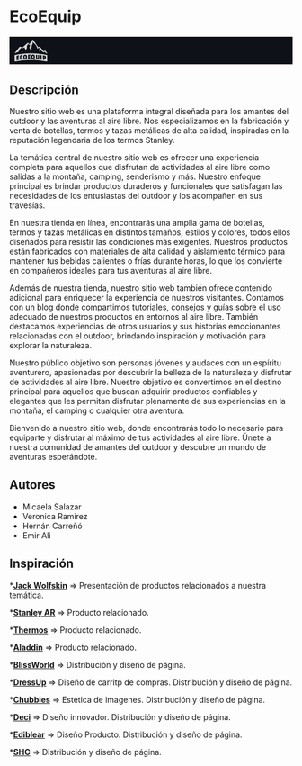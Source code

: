 # EcoEquip
![enter image description here](https://github.com/emirchus/grupo_4_ecoquip/blob/main/bannerreadme.jpg)

## Descripción

Nuestro sitio web es una plataforma integral diseñada para los amantes del outdoor y las aventuras al aire libre. Nos especializamos en la fabricación y venta de botellas, termos y tazas metálicas de alta calidad, inspiradas en la reputación legendaria de los termos Stanley.

La temática central de nuestro sitio web es ofrecer una experiencia completa para aquellos que disfrutan de actividades al aire libre como salidas a la montaña, camping, senderismo y más. Nuestro enfoque principal es brindar productos duraderos y funcionales que satisfagan las necesidades de los entusiastas del outdoor y los acompañen en sus travesías.

En nuestra tienda en línea, encontrarás una amplia gama de botellas, termos y tazas metálicas en distintos tamaños, estilos y colores, todos ellos diseñados para resistir las condiciones más exigentes. Nuestros productos están fabricados con materiales de alta calidad y aislamiento térmico para mantener tus bebidas calientes o frías durante horas, lo que los convierte en compañeros ideales para tus aventuras al aire libre.

Además de nuestra tienda, nuestro sitio web también ofrece contenido adicional para enriquecer la experiencia de nuestros visitantes. Contamos con un blog donde compartimos tutoriales, consejos y guías sobre el uso adecuado de nuestros productos en entornos al aire libre. También destacamos experiencias de otros usuarios y sus historias emocionantes relacionadas con el outdoor, brindando inspiración y motivación para explorar la naturaleza.

Nuestro público objetivo son personas jóvenes y audaces con un espíritu aventurero, apasionadas por descubrir la belleza de la naturaleza y disfrutar de actividades al aire libre. Nuestro objetivo es convertirnos en el destino principal para aquellos que buscan adquirir productos confiables y elegantes que les permitan disfrutar plenamente de sus experiencias en la montaña, el camping o cualquier otra aventura.

Bienvenido a nuestro sitio web, donde encontrarás todo lo necesario para equiparte y disfrutar al máximo de tus actividades al aire libre. Únete a nuestra comunidad de amantes del outdoor y descubre un mundo de aventuras esperándote.

## Autores
* Micaela Salazar
* Veronica Ramirez
* Hernán Carreñó
* Emir Ali

## Inspiración
*<strong><a href="https://www.jack-wolfskin.com/">Jack Wolfskin</a></strong> => Presentación de productos relacionados a nuestra temática.

*<strong><a href="https://www.stanley-pmi.com.ar/">Stanley AR</a></strong> => Producto relacionado.

*<strong><a href="https://thermos.com/">Thermos</a></strong> => Producto relacionado.

*<strong><a href="https://aladdin-sustain.com/">Aladdin</a></strong> => Producto relacionado.

*<strong><a href="https://www.blissworld.com/">BlissWorld</a></strong> => Distribución y diseño de página.

*<strong><a href="https://shopdressup.com/">DressUp</a></strong> => Diseño de carritp de compras.  Distribución y diseño de página.

*<strong><a href="https://www.chubbiesshorts.com/">Chubbies</a></strong> => Estetica de imagenes.  Distribución y diseño de página.

*<strong><a href="https://www.decibullz.com/ ">Deci</a></strong> => Diseño innovador. Distribución y diseño de página.

*<strong><a href="https://www.ediblearrangements.com/">Ediblear</a></strong> => Diseño Producto.  Distribución y diseño de página.

*<strong><a href="https://stayhomeclub.com/">SHC</a></strong> => Distribución y diseño de página.







